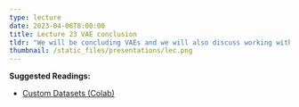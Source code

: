 ```yaml
---
type: lecture
date: 2023-04-06T8:00:00
title: Lecture 23 VAE conclusion
tldr: "We will be concluding VAEs and we will also discuss working with custom datasets"
thumbnail: /static_files/presentations/lec.png
---
```

**Suggested Readings:**
- [Custom Datasets (Colab)](https://colab.research.google.com/drive/13s_mI40oheGXlj9HkUd_ySC5r7uS7k92?usp=sharing)


